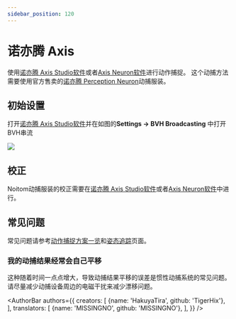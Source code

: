 ```yaml
---
sidebar_position: 120
---
```


# 诺亦腾 Axis

使用[诺亦腾 Axis Studio软件](https://neuronmocap.com/pages/axis-studio)或者[Axis Neuron软件](https://neuronmocap.com/pages/axis-neuron)进行动作捕捉。 这个动捕方法需要使用官方售卖的[诺亦腾 Perception Neuron](https://neuronmocap.com/)动捕服装。

## 初始设置

打开[诺亦腾 Axis Studio软件](https://neuronmocap.com/pages/axis-studio)并在如图的**Settings → BVH Broadcasting** 中打开BVH串流

![](/doc-img/en-noitom-1.png)

## 校正

Noitom动捕服装的校正需要在[诺亦腾 Axis Studio软件](https://neuronmocap.com/pages/axis-studio)或者[Axis Neuron软件](https://neuronmocap.com/pages/axis-neuron)中进行。

## 常见问题

常见问题请参考[动作捕捉方案一览](overview#FAQ)和[姿态追踪](body-tracking#FAQ)页面。

### 我的动捕结果经常会自己平移


这种随着时间一点点增大，导致动捕结果平移的误差是惯性动捕系统的常见问题。请尽量减少动捕设备周边的电磁干扰来减少漂移问题。

<AuthorBar authors={{
  creators: [
    {name: 'HakuyaTira', github: 'TigerHix'},
  ],
  translators: [
    {name: 'MISSINGNO', github: 'MISSINGNO'},
  ],
}} />